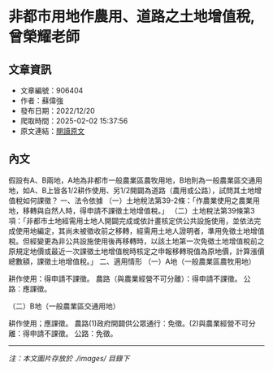 # 非都市用地作農用、道路之土地增值稅,曾榮耀老師

## 文章資訊
- 文章編號：906404
- 作者：蘇偉強
- 發布日期：2022/12/20
- 爬取時間：2025-02-02 15:37:56
- 原文連結：[閱讀原文](https://real-estate.get.com.tw/Columns/detail.aspx?no=906404)

## 內文
假設有A、B兩地，A地為非都市一般農業區農牧用地，B地則為一般農業區交通用地，如A、B上皆各1/2耕作使用、另1/2開闢為道路（農用或公路），試問其土地增值稅如何課徵？
一、法令依據
（一）土地稅法第39-2條：「作農業使用之農業用地，移轉與自然人時，得申請不課徵土地增值稅。」
（二）土地稅法第39條第3項：「非都市土地經需用土地人開闢完成或依計畫核定供公共設施使用，並依法完成使用地編定，其尚未被徵收前之移轉，經需用土地人證明者，準用免徵土地增值稅。但經變更為非公共設施使用後再移轉時，以該土地第一次免徵土地增值稅前之原規定地價或最近一次課徵土地增值稅時核定之申報移轉現值為原地價，計算漲價總數額，課徵土地增值稅。」
二、適用情形
（一）A地（一般農業區農牧用地）

耕作使用：得申請不課徵。
農路（與農業經營不可分離）：得申請不課徵。
公路：應課徵。

（二）B地（一般農業區交通用地）

耕作使用；應課徵。
農路(1)政府開闢供公眾通行：免徵。(2)與農業經營不可分離：得申請不課徵。
公路：免徵。

---
*注：本文圖片存放於 ./images/ 目錄下*

